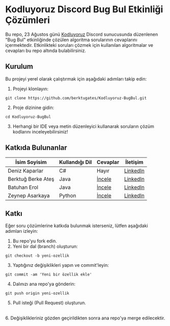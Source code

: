 # Kodluyoruz Discord Bug Bul Etkinliği Çözümleri

Bu repo, 23 Ağustos günü [Kodluyoruz](http://www.kodluyoruz.org) Discord sunucusunda düzenlenen "Bug Bul" etkinliğinde çözülen algoritma sorularının cevaplarını içermektedir. Etkinlikteki soruları çözmek için kullanılan algoritmalar ve cevapları bu repo altında bulabilirsiniz.

## Kurulum

Bu projeyi yerel olarak çalıştırmak için aşağıdaki adımları takip edin:

1. Projeyi klonlayın:
```
git clone https://github.com/berktugates/Kodluyoruz-BugBul.git
```

2. Proje dizinine gidin:
```
cd Kodluyoruz-BugBul
```

3. Herhangi bir IDE veya metin düzenleyici kullanarak soruların çözüm kodlarını inceleyebilirsiniz!

## Katkıda Bulunanlar

|     İsim Soyisim    |   Kullandığı Dil   | Cevaplar |                        İletişim                        |
|---------------------|--------------------|----------|--------------------------------------------------------|
| Deniz Kaparlar      | C#                 | Hayır     | [LinkedIn](https://www.linkedin.com/in/denizkaparlar)  |
| Berktuğ Berke Ateş  | Java               | [İncele](https://github.com/berktugates/Kodluyoruz-BugBul/tree/main/Oda%201%20-%20Java)    | [LinkedIn](https://www.linkedin.com/in/berktugates)    |
| Batuhan Erol        | Java               | [İncele](https://github.com/berktugates/Kodluyoruz-BugBul/tree/main/Oda_4_Java/src)     | [LinkedIn](https://www.linkedin.com/in/batuhanerol)    |
| Zeynep Asarkaya     | Python             | [İncele](https://github.com/berktugates/Kodluyoruz-BugBul/tree/main/oda2_Python)     | [LinkedIn](https://www.linkedin.com/in/zeynep-asarkaya)|

## Katkı

Eğer soru çözümlerine katkıda bulunmak isterseniz, lütfen aşağıdaki adımları izleyin:

1. Bu repo'yu fork edin.
2. Yeni bir dal (branch) oluşturun:
```
git checkout -b yeni-ozellik
```

3. Yaptığınız değişiklikleri yapın ve commit'leyin:
```
git commit -am 'Yeni bir özellik ekle'
```

4. Dalınızı ana repo'ya gönderin:
```
git push origin yeni-ozellik
```

5. Pull isteği (Pull Request) oluşturun.
<br>
6. Değişiklikleriniz gözden geçirildikten sonra ana repo'ya merge edilecektir.